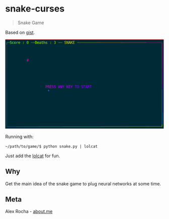 # snake-curses
> Snake Game

Based on [gist](https://gist.github.com/sanchitgangwar/2158089).

![demo](demo.png)

Running with:
```
~/path/to/game/$ python snake.py | lolcat
```

Just add the [lolcat](https://github.com/busyloop/lolcat) for fun.

## Why

Get the main idea of the snake game to plug neural networks at some time.

## Meta

Alex Rocha - [about.me](http://about.me/alex.rochas)
